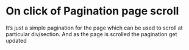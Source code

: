 On click of Pagination page scroll
===================================

It’s just a simple pagination for the page which can be used to scroll at particular div/section.
And as the page is scrolled the pagination get updated
